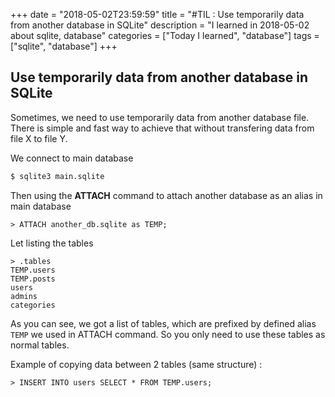 +++
date = "2018-05-02T23:59:59"
title = "#TIL : Use temporarily data from another database in SQLite"
description = "I learned in 2018-05-02 about sqlite, database"
categories = ["Today I learned", "database"]
tags = ["sqlite", "database"]
+++



## Use temporarily data from another database in SQLite

Sometimes, we need to use temporarily data from another database file. There is simple and fast way to achieve that without transfering data from file X to file Y.

We connect to main database

```bash
$ sqlite3 main.sqlite
```

Then using the **ATTACH** command to attach another database as an alias in main database

```
> ATTACH another_db.sqlite as TEMP;
```

Let listing the tables

```
> .tables
TEMP.users
TEMP.posts
users
admins
categories
```

As you can see, we got a list of tables, which are prefixed by defined alias `TEMP` we used in ATTACH command. So you only need to use these tables as normal tables.

Example of copying data between 2 tables (same structure) :

```
> INSERT INTO users SELECT * FROM TEMP.users;
```
